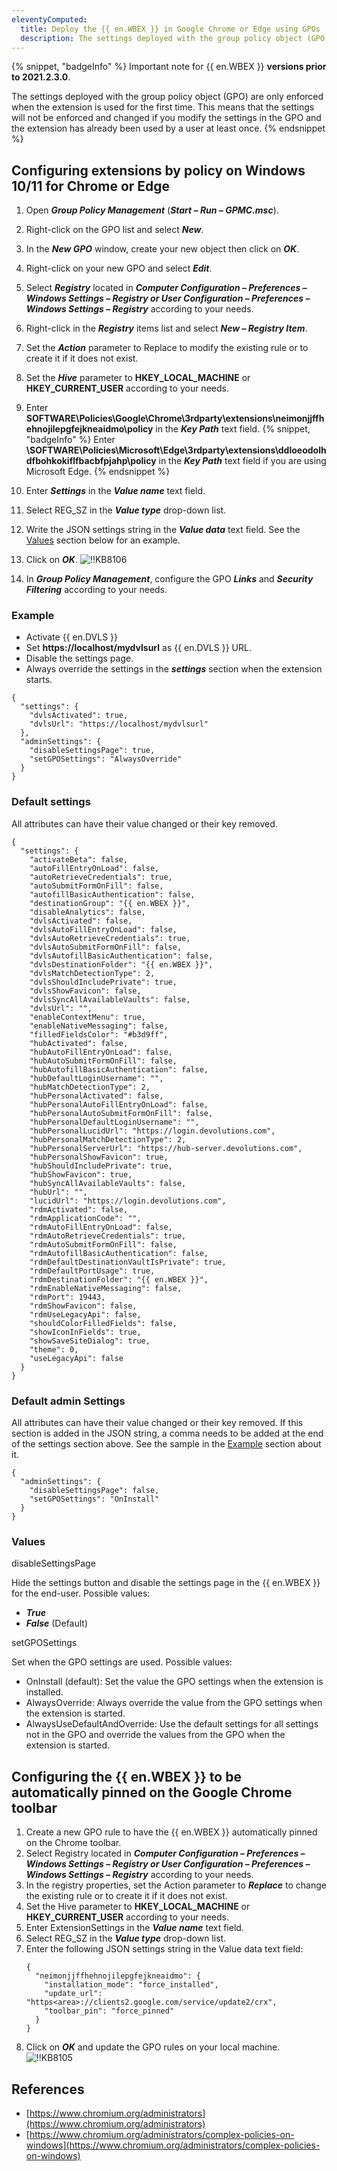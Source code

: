 ```yaml
---
eleventyComputed:
  title: Deploy the {{ en.WBEX }} in Google Chrome or Edge using GPOs
  description: The settings deployed with the group policy object (GPO) are only enforced when the extension is used for the first time.
---
```

{% snippet, "badgeInfo" %}
Important note for {{ en.WBEX }} **versions prior to 2021.2.3.0**.

The settings deployed with the group policy object (GPO) are only enforced when the extension is used for the first time. This means that the settings will not be enforced and changed if you modify the settings in the GPO and the extension has already been used by a user at least once.
{% endsnippet %}

## Configuring extensions by policy on Windows 10/11 for Chrome or Edge

1. Open ***Group Policy Management*** (***Start – Run – GPMC.msc***).
1. Right-click on the GPO list and select ***New***.
1. In the ***New GPO*** window, create your new object then click on ***OK***.
1. Right-click on your new GPO and select ***Edit***.
1. Select ***Registry*** located in ***Computer Configuration – Preferences – Windows Settings – Registry or User Configuration – Preferences – Windows Settings – Registry*** according to your needs.
1. Right-click in the ***Registry*** items list and select ***New – Registry Item***.
1. Set the ***Action*** parameter to Replace to modify the existing rule or to create it if it does not exist.
1. Set the ***Hive*** parameter to **HKEY_LOCAL_MACHINE** or **HKEY_CURRENT_USER** according to your needs.
1. Enter **SOFTWARE\Policies\Google\Chrome\3rdparty\extensions\neimonjjffhehnojilepgfejkneaidmo\policy** in the ***Key Path*** text field.
   {% snippet, "badgeInfo" %}
   Enter **\SOFTWARE\Policies\Microsoft\Edge\3rdparty\extensions\ddloeodolhdfbohkokiflfbacbfpjahp\policy** in the ***Key Path*** text field if you are using Microsoft Edge.
   {% endsnippet %}

10. Enter ***Settings*** in the ***Value name*** text field.
1. Select REG_SZ in the ***Value type*** drop-down list.
1. Write the JSON settings string in the ***Value data*** text field. See the [Values](#values) section below for an example.
1. Click on ***OK***.
![!!KB8106](https://cdnweb.devolutions.net/docs/docs_en_kb_KB8106.png)
1. In ***Group Policy Management***, configure the GPO ***Links*** and ***Security Filtering*** according to your needs.

### Example
* Activate {{ en.DVLS }}
* Set **https<area>://localhost/mydvlsurl** as {{ en.DVLS }} URL.
* Disable the settings page.
* Always override the settings in the ***settings*** section when the extension starts.

```
{
  "settings": {
    "dvlsActivated": true,
    "dvlsUrl": "https://localhost/mydvlsurl"
  },
  "adminSettings": {
    "disableSettingsPage": true,
    "setGPOSettings": "AlwaysOverride"
  }
}
```

### Default settings
All attributes can have their value changed or their key removed.

```
{
  "settings": {
    "activateBeta": false,
    "autoFillEntryOnLoad": false,
    "autoRetrieveCredentials": true,
    "autoSubmitFormOnFill": false,
    "autofillBasicAuthentication": false,
    "destinationGroup": "{{ en.WBEX }}",
    "disableAnalytics": false,
    "dvlsActivated": false,
    "dvlsAutoFillEntryOnLoad": false,
    "dvlsAutoRetrieveCredentials": true,
    "dvlsAutoSubmitFormOnFill": false,
    "dvlsAutofillBasicAuthentication": false,
    "dvlsDestinationFolder": "{{ en.WBEX }}",
    "dvlsMatchDetectionType": 2,
    "dvlsShouldIncludePrivate": true,
    "dvlsShowFavicon": false,
    "dvlsSyncAllAvailableVaults": false,
    "dvlsUrl": "",
    "enableContextMenu": true,
    "enableNativeMessaging": false,
    "filledFieldsColor": "#b3d9ff",
    "hubActivated": false,
    "hubAutoFillEntryOnLoad": false,
    "hubAutoSubmitFormOnFill": false,
    "hubAutofillBasicAuthentication": false,
    "hubDefaultLoginUsername": "",
    "hubMatchDetectionType": 2,
    "hubPersonalActivated": false,
    "hubPersonalAutoFillEntryOnLoad": false,
    "hubPersonalAutoSubmitFormOnFill": false,
    "hubPersonalDefaultLoginUsername": "",
    "hubPersonalLucidUrl": "https://login.devolutions.com",
    "hubPersonalMatchDetectionType": 2,
    "hubPersonalServerUrl": "https://hub-server.devolutions.com",
    "hubPersonalShowFavicon": true,
    "hubShouldIncludePrivate": true,
    "hubShowFavicon": true,
    "hubSyncAllAvailableVaults": false,
    "hubUrl": "",
    "lucidUrl": "https://login.devolutions.com",
    "rdmActivated": false,
    "rdmApplicationCode": "",
    "rdmAutoFillEntryOnLoad": false,
    "rdmAutoRetrieveCredentials": true,
    "rdmAutoSubmitFormOnFill": false,
    "rdmAutofillBasicAuthentication": false,
    "rdmDefaultDestinationVaultIsPrivate": true,
    "rdmDefaultPortUsage": true,
    "rdmDestinationFolder": "{{ en.WBEX }}",
    "rdmEnableNativeMessaging": false,
    "rdmPort": 19443,
    "rdmShowFavicon": false,
    "rdmUseLegacyApi": false,
    "shouldColorFilledFields": false,
    "showIconInFields": true,
    "showSaveSiteDialog": true,
    "theme": 0,
    "useLegacyApi": false
  }
}
```

### Default admin Settings
All attributes can have their value changed or their key removed. If this section is added in the JSON string, a comma needs to be added at the end of the settings section above. See the sample in the [Example](#Example) section about it.

```
{
  "adminSettings": {
    "disableSettingsPage": false,
    "setGPOSettings": "OnInstall"
  }
}
```

### Values
disableSettingsPage

Hide the settings button and disable the settings page in the {{ en.WBEX }} for the end-user.
Possible values:

* ***True***
* ***False*** (Default)

setGPOSettings

Set when the GPO settings are used.
Possible values:

* OnInstall (default): Set the value the GPO settings when the extension is installed.
* AlwaysOverride: Always override the value from the GPO settings when the extension is started.
* AlwaysUseDefaultAndOverride: Use the default settings for all settings not in the GPO and override the values from the GPO when the extension is started.

## Configuring the {{ en.WBEX }} to be automatically pinned on the Google Chrome toolbar
1. Create a new GPO rule to have the {{ en.WBEX }} automatically pinned on the Chrome toolbar.
1. Select Registry located in ***Computer Configuration – Preferences – Windows Settings – Registry or User Configuration – Preferences – Windows Settings – Registry*** according to your needs.
1. In the registry properties, set the Action parameter to ***Replace*** to change the existing rule or to create it if it does not exist.
1. Set the Hive parameter to **HKEY_LOCAL_MACHINE** or **HKEY_CURRENT_USER** according to your needs.
1. Enter ExtensionSettings in the ***Value name*** text field.
1. Select REG_SZ in the ***Value type*** drop-down list.
1. Enter the following JSON settings string in the Value data text field:
   ```
   {
     "neimonjjffhehnojilepgfejkneaidmo": {
       "installation_mode": "force_installed",
       "update_url": "https<area>://clients2.google.com/service/update2/crx",
       "toolbar_pin": "force_pinned"
     }
   }
   ```
1. Click on ***OK*** and update the GPO rules on your local machine.
![!!KB8105](https://cdnweb.devolutions.net/docs/docs_en_kb_KB8105.png)

## References
* [https://www.chromium.org/administrators](https://www.chromium.org/administrators)
* [https://www.chromium.org/administrators/complex-policies-on-windows](https://www.chromium.org/administrators/complex-policies-on-windows)
